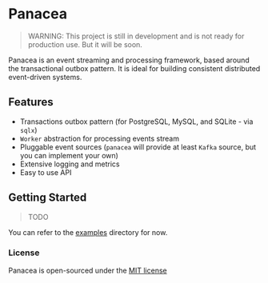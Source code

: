 # Panacea

> WARNING: This project is still in development and is not ready for production use. But it will be soon.

Panacea is an event streaming and processing framework, based around the transactional outbox pattern. It is ideal for building consistent distributed event-driven systems.

## Features

- Transactions outbox pattern (for PostgreSQL, MySQL, and SQLite - via `sqlx`)
- `Worker` abstraction for processing events stream
- Pluggable event sources (`panacea` will provide at least `Kafka` source, but you can implement your own)
- Extensive logging and metrics
- Easy to use API

## Getting Started

> TODO

You can refer to the [examples](./panacea/examples) directory for now.

### License

Panacea is open-sourced under the [MIT license](./LICENSE)
